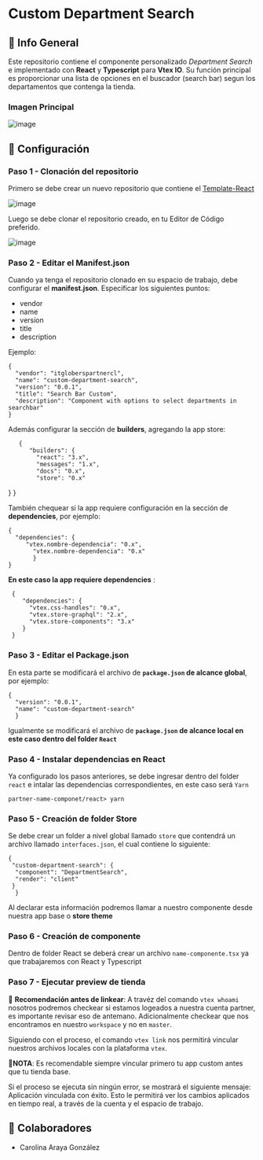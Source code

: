 # Custom Department Search
## :purple_heart: Info General 
Este repositorio contiene el componente personalizado *Department Search* e implementado con **React** y **Typescript** para **Vtex IO**. Su función principal es 
proporcionar una lista de opciones en el buscador (search bar) segun los departamentos que contenga la tienda.
### Imagen Principal


![image](https://user-images.githubusercontent.com/87923794/193961249-4ebcdd9f-b489-4045-b528-032847db6a74.png)

## :wrench: Configuración
### Paso 1 - Clonación del repositorio
Primero se debe crear un nuevo repositorio que contiene el [Template-React](https://github.com/vtex-apps/react-app-template)

![image](https://user-images.githubusercontent.com/87923794/193940505-9b651d73-929d-4429-a90c-16be744f3dae.png)

Luego se debe clonar el repositorio creado, en tu Editor de Código preferido.

![image](https://user-images.githubusercontent.com/87923794/193941689-1edfa15e-09cd-47fd-b12c-29f2171ae302.png)

### Paso 2 - Editar el Manifest.json
Cuando ya tenga el repositorio clonado en su espacio de trabajo, debe configurar el **manifest.json**. Especificar los siguientes puntos:
 - vendor
 - name
 - version
 - title
 - description
 
 Ejemplo:
 
    {
      "vendor": "itgloberspartnercl",
      "name": "custom-department-search",
      "version": "0.0.1",
      "title": "Search Bar Custom",
      "description": "Component with options to select departments in searchbar"
    }
   
Además configurar la sección de **builders**, agregando la app store:

       {
          "builders": {
            "react": "3.x",
            "messages": "1.x",
            "docs": "0.x",
            "store": "0.x"
  }
       }

También chequear si la app requiere configuración en la sección de **dependencies**, por ejemplo:

    {   
      "dependencies": {
         "vtex.nombre-dependencia": "0.x",
	       "vtex.nombre-dependencia": "0.x"
		   }
    }
    
 **En este caso la app requiere dependencies** :
     
     {
        "dependencies": {
          "vtex.css-handles": "0.x",
          "vtex.store-graphql": "2.x",
          "vtex.store-components": "3.x"
        }
     }
       
    
 ### Paso 3 - Editar el Package.json
 En esta parte se modificará el archivo de **`package.json` de alcance global**, por ejemplo:
 
    {
      "version": "0.0.1",
      "name": "custom-department-search"
	  }

Igualmente se modificará el archivo de **`package.json` de alcance local en este caso dentro del folder `React`**

### Paso 4 - Instalar dependencias en React
Ya configurado los pasos anteriores, se debe ingresar dentro del folder `react` e intalar las dependencias correspondientes, en este caso será `Yarn`

   `partner-name-componet/react> yarn`

### Paso 5 - Creación de folder Store
Se debe crear un folder a nivel global llamado `store` que contendrá un archivo llamado `interfaces.json`, el cual contiene lo siguiente: 

    {
     "custom-department-search": {
      "component": "DepartmentSearch",
      "render": "client"
     }
	  }

Al declarar esta información podremos llamar a nuestro componente desde nuestra app base o **store theme**

### Paso 6 - Creación de componente
Dentro de folder React se deberá crear un archivo `name-componente.tsx` ya que trabajaremos con React y Typescript

### Paso 7 - Ejecutar preview de tienda
:eyes: **Recomendación antes de linkear**: A travéz del comando `vtex whoami` nosotros podremos checkear si estamos logeados a nuestra cuenta partner, es importante revisar eso de antemano. Adicionalmente checkear que nos encontramos en nuestro `workspace` y no en `master`.

Siguiendo con el proceso, el comando `vtex link` nos permitirá vincular nuestros archivos locales con la plataforma `vtex`.

:pushpin:**NOTA**: Es recomendable siempre vincular primero tu app custom antes que tu tienda base.

Si el proceso se ejecuta sin ningún error, se mostrará el siguiente mensaje: Aplicación vinculada con éxito. 
Esto le permitirá ver los cambios aplicados en tiempo real, a través de la cuenta y el espacio de trabajo.

## :space_invader: Colaboradores
- Carolina Araya González
